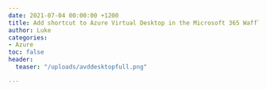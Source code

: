 ```yaml
---
date: 2021-07-04 00:00:00 +1200
title: Add shortcut to Azure Virtual Desktop in the Microsoft 365 Waffle
author: Luke
categories:
- Azure
toc: false
header:
  teaser: "/uploads/avddesktopfull.png"

---
```

